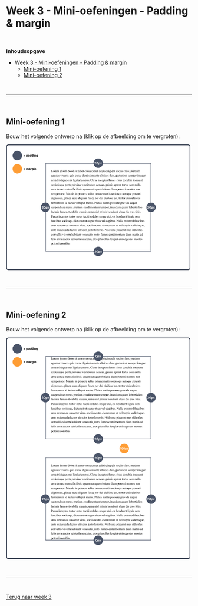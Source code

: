 # Week 3 - Mini-oefeningen - Padding & margin

<br>

**Inhoudsopgave**
<!-- TOC -->
- [Week 3 - Mini-oefeningen - Padding \& margin](#week-3---mini-oefeningen---padding--margin)
  - [Mini-oefening 1](#mini-oefening-1)
  - [Mini-oefening 2](#mini-oefening-2)
<!-- TOC -->


<br><hr><br>

## Mini-oefening 1

Bouw het volgende ontwerp na (klik op de afbeelding om te vergroten):


<img src="./images/Mini-oefening1.png" alt="Mini-oefening 1" title="Mini-oefening 1" width="500">


<br><hr><br>

## Mini-oefening 2

Bouw het volgende ontwerp na (klik op de afbeelding om te vergroten):


<img src="./images/Mini-oefening2.png" alt="Mini-oefening 2" title="Mini-oefening 2" width="500">

<br><hr><br>

[Terug naar week 3](../..)